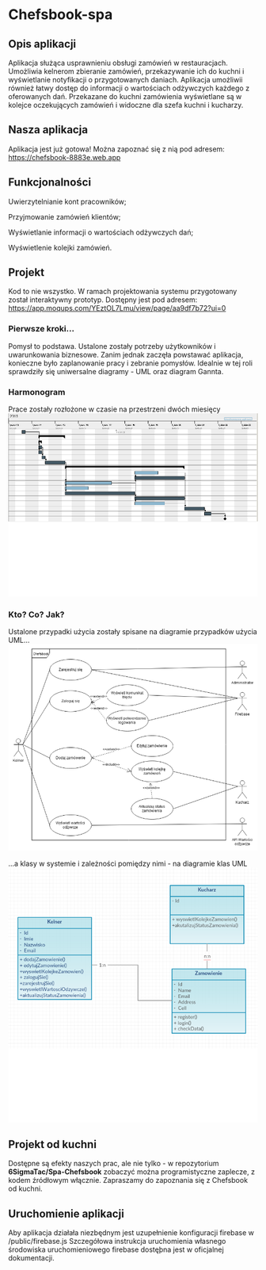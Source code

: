 # Chefsbook-spa
## Opis aplikacji

Aplikacja służąca usprawnieniu obsługi zamówień w restauracjach. Umożliwia kelnerom zbieranie zamówień, przekazywanie ich do kuchni i wyświetlanie notyfikacji o przygotowanych daniach. Aplikacja umożliwii również łatwy dostęp do informacji o wartościach odżywczych każdego z oferowanych dań. Przekazane do kuchni zamówienia wyświetlane są w kolejce oczekujących zamówień i widoczne dla szefa kuchni i kucharzy.

## Nasza aplikacja

Aplikacja jest już gotowa! Można zapoznać się z nią pod adresem: https://chefsbook-8883e.web.app

## Funkcjonalności

Uwierzytelnianie kont pracowników;

Przyjmowanie zamówień klientów;

Wyświetlanie informacji o wartościach odżywczych dań;

Wyświetlenie kolejki zamówień.

## Projekt

Kod to nie wszystko. W ramach projektowania systemu przygotowany został interaktywny prototyp. Dostępny jest pod adresem: https://app.moqups.com/YEztOL7Lmu/view/page/aa9df7b72?ui=0

### Pierwsze kroki...

Pomysł to podstawa. Ustalone zostały potrzeby użytkowników i uwarunkowania biznesowe. Zanim jednak zaczęła powstawać aplikacja, konieczne było zaplanowanie pracy i zebranie pomysłów. Idealnie w tej roli sprawdziły się uniwersalne diagramy - UML oraz diagram Gannta.

### Harmonogram

Prace zostały rozłożone w czasie na przestrzeni dwóch miesięcy
<img src="https://raw.githubusercontent.com/6SigmaTac/Spa-Chefsbook/master/ChefsbookGannt.bmp">

### Kto? Co? Jak?

Ustalone przypadki użycia zostały spisane na diagramie przypadków użycia UML...
<img src="https://raw.githubusercontent.com/6SigmaTac/Spa-Chefsbook/master/ChefsbookUC.png">

...a klasy w systemie i zależności pomiędzy nimi - na diagramie klas UML
<img src="https://raw.githubusercontent.com/6SigmaTac/Spa-Chefsbook/master/ChefsbookClass.bmp">

## Projekt od kuchni

Dostępne są efekty naszych prac, ale nie tylko - w repozytorium <strong href="https://github.com/6SigmaTac/Spa-Chefsbook">6SigmaTac/Spa-Chefsbook</strong> zobaczyć można programistyczne zaplecze, z kodem źródłowym włącznie. Zapraszamy do zapoznania się z Chefsbook od kuchni.

## Uruchomienie aplikacji

Aby aplikacja działała niezbędnym jest uzupełnienie konfiguracji firebase w /public/firebase.js
Szczegółowa instrukcja uruchomienia własnego środowiska uruchomieniowego firebase dostęþna jest w oficjalnej dokumentacji.


